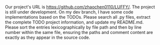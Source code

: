 Our project's URL is https://github.com/zhaochen0110/LUFFY/. The project is still under development. On my dev branch, I have some code implementations based on the TODOs. Please search all .py files, extract the complete TODO project information, and update my README.md. Please sort the entries lexicographically by file path and then by line number within the same file, ensuring the paths and comment content are exactly as they appear in the source code.